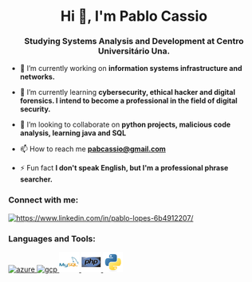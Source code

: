 <h1 align="center">Hi 👋, I'm Pablo Cassio</h1>
<h3 align="center">Studying Systems Analysis and Development at Centro Universitário Una.</h3>

- 🔭 I’m currently working on **information systems infrastructure and networks.**

- 🌱 I’m currently learning **cybersecurity, ethical hacker and digital forensics. I intend to become a professional in the field of digital security.**

- 👯 I’m looking to collaborate on **python projects, malicious code analysis, learning java and SQL**

- 📫 How to reach me **pabcassio@gmail.com**

- ⚡ Fun fact **I don't speak English, but I'm a professional phrase searcher.**

<h3 align="left">Connect with me:</h3>
<p align="left">
<a href="https://linkedin.com/in/pablo-lopes-6b4912207/" target="blank"><img align="center" src="https://raw.githubusercontent.com/rahuldkjain/github-profile-readme-generator/master/src/images/icons/Social/linked-in-alt.svg" alt="https://www.linkedin.com/in/pablo-lopes-6b4912207/" height="30" width="40" /></a>
</p>

<h3 align="left">Languages and Tools:</h3>
<p align="left"> <a href="https://azure.microsoft.com/en-in/" target="_blank"> <img src="https://www.vectorlogo.zone/logos/microsoft_azure/microsoft_azure-icon.svg" alt="azure" width="40" height="40"/> </a> <a href="https://cloud.google.com" target="_blank"> <img src="https://www.vectorlogo.zone/logos/google_cloud/google_cloud-icon.svg" alt="gcp" width="40" height="40"/> </a> <a href="https://www.mysql.com/" target="_blank"> <img src="https://raw.githubusercontent.com/devicons/devicon/master/icons/mysql/mysql-original-wordmark.svg" alt="mysql" width="40" height="40"/> </a> <a href="https://www.php.net" target="_blank"> <img src="https://raw.githubusercontent.com/devicons/devicon/master/icons/php/php-original.svg" alt="php" width="40" height="40"/> </a> <a href="https://www.python.org" target="_blank"> <img src="https://raw.githubusercontent.com/devicons/devicon/master/icons/python/python-original.svg" alt="python" width="40" height="40"/> </a> </p>
